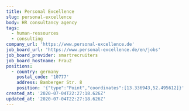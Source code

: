```yaml
---
title: Personal Excellence
slug: personal-excellence
body: HR consultancy agency
tags:
  - human-ressources
  - consulting
company_url: 'https://www.personal-excellence.de'
job_board_url: 'https://www.personal-excellence.de/en/jobs'
job_board_provider: smartrecruiters
job_board_hostname: Frau2
positions:
  - country: germany
    postal_code: '10777'
    address: Bamberger Str. 8
    position: '{"type":"Point","coordinates":[13.336943,52.495612]}'
created_at: '2020-07-04T22:27:18.626Z'
updated_at: '2020-07-04T22:27:18.626Z'
---
```


